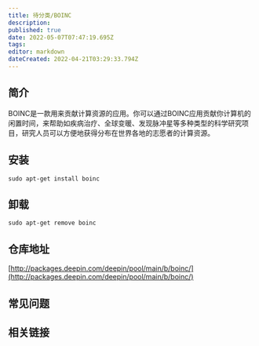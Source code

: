 ```yaml
---
title: 待分类/BOINC
description: 
published: true
date: 2022-05-07T07:47:19.695Z
tags: 
editor: markdown
dateCreated: 2022-04-21T03:29:33.794Z
---
```


## 简介

BOINC是一款用来贡献计算资源的应用。你可以通过BOINC应用贡献你计算机的闲置时间，来帮助如疾病治疗、全球变暖、发现脉冲星等多种类型的科学研究项目，研究人员可以方便地获得分布在世界各地的志愿者的计算资源。

## 安装

`sudo apt-get install boinc`

## 卸载

`sudo apt-get remove boinc`

## 仓库地址

[http://packages.deepin.com/deepin/pool/main/b/boinc/](http://packages.deepin.com/deepin/pool/main/b/boinc/)


## 常见问题


## 相关链接